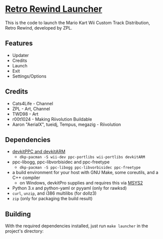 # [Retro Rewind Launcher](https://wiki.tockdom.com/wiki/Retro_Rewind)
This is the code to launch the Mario Kart Wii Custom Track Distribution, Retro Rewind, developed by ZPL.

## Features

- Updater
- Credits
- Launch
- Exit
- Settings/Options

## Credits

- Cats4Life - Channel
- ZPL - Art, Channel
- TWD98 - Art
- r00t1024 - Making Riivolution Buildable
- Aaron "AerialX", tueidj, Tempus, megazig - Riivolution

## Dependencies

- [devkitPPC and devkitARM](https://devkitpro.org/wiki/Getting_Started)
	- `dkp-pacman -S wii-dev ppc-portlibs wii-portlibs devkitARM`
- ppc-libogg, ppc-libvorbisidec and ppc-freetype
	- `dkp-pacman -S ppc-libogg ppc-libvorbisidec ppc-freetype`
- a build environment for your host with GNU Make, some coreutils, and a C++ compiler
	- on Windows, devkitPro supplies and requires this via [MSYS2](https://www.msys2.org/)
- Python 3.x and python-yaml or pyyaml (only for rawksd)
- `curl`, `unzip`, and i386 multilibs (for dollz3)
- `zip` (only for packaging the build result)


## Building

With the required dependencies installed, just run `make launcher` in the project's directory:

